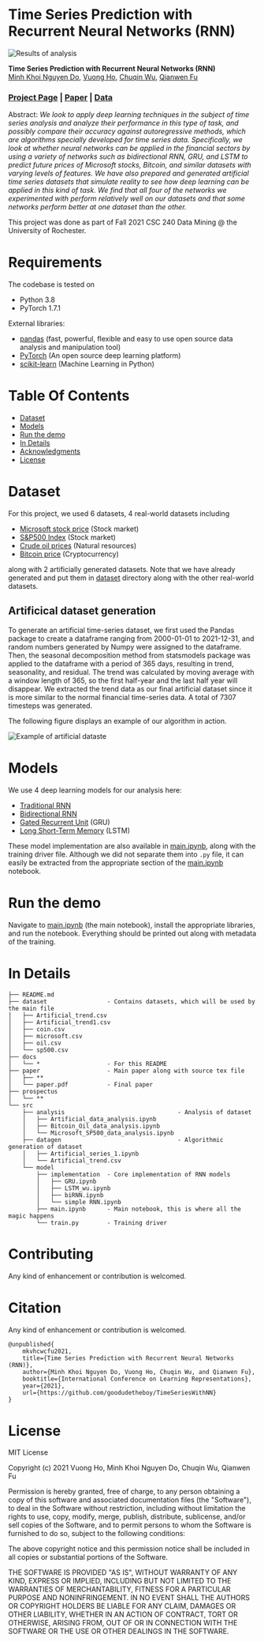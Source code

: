 # Time Series Prediction with Recurrent Neural Networks (RNN)

![Results of analysis](./docs/cover.png)

**Time Series Prediction with Recurrent Neural Networks (RNN)**<br>
[Minh Khoi Nguyen Do](https://github.com/DiningSystem), [Vuong Ho](https://github.com/goodudetheboy), [Chuqin Wu](https://github.com/chuqinwu), [Qianwen Fu](https://github.com/qfu4)<br>

### [Project Page](https://github.com/goodudetheboy/TimeSeriesWithNN) | [Paper](./paper/paper.pdf) | [Data](#dataset)<br>

Abstract: *We look to apply deep learning techniques in the subject of time series analysis and analyze their performance in this type of task, and possibly compare their accuracy against autoregressive methods, which are algorithms specially developed for time series data. Specifically, we look at whether neural networks can be applied in the financial sectors by using a variety of networks such as bidirectional RNN, GRU, and LSTM to predict future prices of Microsoft stocks, Bitcoin, and similar datasets with varying levels of features. We have also prepared and generated artificial time series datasets that simulate reality to see how deep learning can be applied in this kind of task. We find that all four of the networks we experimented with perform relatively well on our datasets and that some networks perform better at one dataset than the other.* 

This project was done as part of Fall 2021 CSC 240 Data Mining @ the University of Rochester.

# Requirements
The codebase is tested on 
* Python 3.8
* PyTorch 1.7.1

External libraries:
- [pandas](https://pandas.pydata.org/) (fast, powerful, flexible and easy to use open source data analysis and manipulation tool)
- [PyTorch](https://pytorch.org/) (An open source deep learning platform) 
- [scikit-learn](https://scikit-learn.org/) (Machine Learning in Python)

# Table Of Contents
-  [Dataset](#dataset)
-  [Models](#models)
-  [Run the demo](#run-the-demo)
-  [In Details](#in-details)
-  [Acknowledgments](#acknowledgments)
-  [License](#license)

# Dataset   
For this project, we used 6 datasets, 4 real-world datasets including 
- [Microsoft stock price](https://www.kaggle.com/vijayvvenkitesh/microsoft-stock-time-series-analysis) (Stock market)
- [S&P500 Index](https://datahub.io/core/s-and-p-500) (Stock market)
- [Crude oil prices](https://fred.stlouisfed.org/series/DCOILBRENTEU) (Natural resources)
- [Bitcoin price](https://www.kaggle.com/sudalairajkumar/cryptocurrencypricehistory) (Cryptocurrency)

along with 2 artificially generated datasets. Note that we have already generated and put them in [dataset](./dataset/) directory along with the other real-world datasets.

## Artificical dataset generation 
To generate an artificial time-series dataset, we
first used the Pandas package to create a dataframe ranging
from 2000-01-01 to 2021-12-31, and random numbers generated
by Numpy were assigned to the dataframe. Then, the
seasonal decomposition method from statsmodels package
was applied to the dataframe with a period of 365 days,
resulting in trend, seasonality, and residual. The trend was
calculated by moving average with a window length of 365,
so the first half-year and the last half year will disappear. We
extracted the trend data as our final artificial dataset since it
is more similar to the normal financial time-series data. A
total of 7307 timesteps was generated.

The following figure displays an example of our algorithm in action.

![Example of artificial dataste](./docs/adata1_graph.png)

# Models
We use 4 deep learning models for our analysis here:
- [Traditional RNN](https://arxiv.org/abs/1808.03314)
- [Bidirectional RNN](https://ieeexplore.ieee.org/document/650093)
- [Gated Recurrent Unit](https://arxiv.org/abs/1409.1259) (GRU)
- [Long Short-Term Memory](https://www.researchgate.net/publication/13853244_Long_Short-term_Memory) (LSTM)

These model implementation are also available in [main.ipynb](./src/model/main.ipynb), along with the training driver file. Although we did not separate them into `.py` file, it can easily be extracted from the appropriate section of the [main.ipynb](./src/model/main.ipynb) notebook.

# Run the demo

Navigate to [main.ipynb](./src/model/main.ipynb) (the main notebook), install the appropriate libraries, and run the notebook. Everything should be printed out along with metadata of the training.


# In Details
```
├── README.md
├── dataset                 - Contains datasets, which will be used by the main file
│   ├── Artificial_trend.csv
│   ├── Artificial_trend1.csv
│   ├── coin.csv
│   ├── microsoft.csv
│   ├── oil.csv
│   └── sp500.csv
├── docs
│   └── *                   - For this README
├── paper                   - Main paper along with source tex file
│   ├── **                  
│   └── paper.pdf           - Final paper
├── prospectus         
│   └── **
└── src
    ├── analysis                                - Analysis of dataset
    │   ├── Artificial_data_analysis.ipynb
    │   ├── Bitcoin_Oil_data_analysis.ipynb
    │   └── Microsoft_SP500_data_analysis.ipynb
    ├── datagen                                 - Algorithmic generation of dataset
    │   ├── Artificial_series_1.ipynb
    │   └── Artificial_trend.csv
    └── model
        ├── implementation  - Core implementation of RNN models
        │   ├── GRU.ipynb
        │   ├── LSTM_wu.ipynb
        │   ├── biRNN.ipynb
        │   └── simple RNN.ipynb
        ├── main.ipynb      - Main notebook, this is where all the magic happens
        └── train.py        - Training driver
```

# Contributing
Any kind of enhancement or contribution is welcomed.

# Citation
Any kind of enhancement or contribution is welcomed.
```
@unpublished{
    mkvhcwcfu2021,
    title={Time Series Prediction with Recurrent Neural Networks (RNN)},
    author={Minh Khoi Nguyen Do, Vuong Ho, Chuqin Wu, and Qianwen Fu},
    booktitle={International Conference on Learning Representations},
    year={2021},
    url={https://github.com/goodudetheboy/TimeSeriesWithNN}
}
```

# License
MIT License

Copyright (c) 2021 Vuong Ho, Minh Khoi Nguyen Do, Chuqin Wu, Qianwen Fu

Permission is hereby granted, free of charge, to any person obtaining a copy
of this software and associated documentation files (the "Software"), to deal
in the Software without restriction, including without limitation the rights
to use, copy, modify, merge, publish, distribute, sublicense, and/or sell
copies of the Software, and to permit persons to whom the Software is
furnished to do so, subject to the following conditions:

The above copyright notice and this permission notice shall be included in all
copies or substantial portions of the Software.

THE SOFTWARE IS PROVIDED "AS IS", WITHOUT WARRANTY OF ANY KIND, EXPRESS OR
IMPLIED, INCLUDING BUT NOT LIMITED TO THE WARRANTIES OF MERCHANTABILITY,
FITNESS FOR A PARTICULAR PURPOSE AND NONINFRINGEMENT. IN NO EVENT SHALL THE
AUTHORS OR COPYRIGHT HOLDERS BE LIABLE FOR ANY CLAIM, DAMAGES OR OTHER
LIABILITY, WHETHER IN AN ACTION OF CONTRACT, TORT OR OTHERWISE, ARISING FROM,
OUT OF OR IN CONNECTION WITH THE SOFTWARE OR THE USE OR OTHER DEALINGS IN THE
SOFTWARE.
